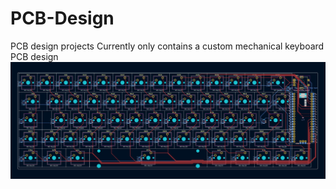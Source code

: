 # PCB-Design
PCB design projects
Currently only contains a custom mechanical keyboard PCB design
![Alt text](PCB_OrionsHands.jpg?raw=true "Keyboard PCB")
